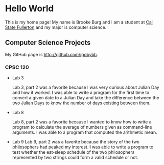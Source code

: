 # Hello World

This is my home page! My name is Brooke Burg and I am a student at [Cal State Fullerton](http://www.fullerton.edu/) and my major is computer science.

## Computer Science Projects

My GitHub page is http://github.com/igobybb.

### CPSC 120

* Lab 3
    
    Lab 3, part 2 was a favorite because I was very curious about Julian Day and how it worked. I was able to write a program for the first time to convert a given date to a Julian Day and take the difference between the two Julian Days to know the number of days existing between them. 

* Lab 8

    Lab 8, part 2 was a favorite because I wanted to know how to write a program to calculate the average of numbers given as command-line arguments. I was able to a program that computed the arithmetic mean.

* Lab 9
    Lab 9, part 2 was a favorite because the story of the two philosophers had peaked my interest. I was able to write a program to test whether the eat-sleep schedule of the two philosophers represented by two strings could form a valid schedule or not. 